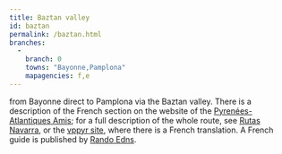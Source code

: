 ```yaml
---
title: Baztan valley
id: baztan
permalink: /baztan.html
branches:
  -
    branch: 0
    towns: "Bayonne,Pamplona"
    mapagencies: f,e
---
```


from Bayonne direct to Pamplona via the Baztan valley. There is a description of the French section on the website of the [Pyrenées-Atlantiques Amis][0]; for a full description of the whole route, see [Rutas Navarra][1], or the [vppyr site][2], where there is a French translation. A French guide is published by [Rando Edns][3].

[0]: http://www.aucoeurduchemin.org/spip/spip.php?rubrique381
[1]: http://www.rutasnavarra.com/asp/asp_rutas/rutas.asp
[2]: http://vppyr.free.fr/pages_transversales/ruta_baztan/vpp_ruta_baztan.htm
[3]: http://www.editions-sudouest.com/?page=EsoLayout&portlet=Editions&ed=rando&l=858